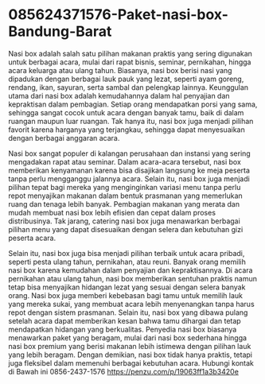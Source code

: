 # 085624371576-Paket-nasi-box-Bandung-Barat
Nasi box adalah salah satu pilihan makanan praktis yang sering digunakan untuk berbagai acara, mulai dari rapat bisnis, seminar, pernikahan, hingga acara keluarga atau ulang tahun. Biasanya, nasi box berisi nasi yang dipadukan dengan berbagai lauk pauk yang lezat, seperti ayam goreng, rendang, ikan, sayuran, serta sambal dan pelengkap lainnya. Keunggulan utama dari nasi box adalah kemudahannya dalam hal penyajian dan kepraktisan dalam pembagian. Setiap orang mendapatkan porsi yang sama, sehingga sangat cocok untuk acara dengan banyak tamu, baik di dalam ruangan maupun luar ruangan. Tak hanya itu, nasi box juga menjadi pilihan favorit karena harganya yang terjangkau, sehingga dapat menyesuaikan dengan berbagai anggaran acara.

Nasi box sangat populer di kalangan perusahaan dan instansi yang sering mengadakan rapat atau seminar. Dalam acara-acara tersebut, nasi box memberikan kenyamanan karena bisa disajikan langsung ke meja peserta tanpa perlu mengganggu jalannya acara. Selain itu, nasi box juga menjadi pilihan tepat bagi mereka yang menginginkan variasi menu tanpa perlu repot menyajikan makanan dalam bentuk prasmanan yang memerlukan ruang dan tenaga lebih banyak. Pembagian makanan yang merata dan mudah membuat nasi box lebih efisien dan cepat dalam proses distribusinya. Tak jarang, catering nasi box juga menawarkan berbagai pilihan menu yang dapat disesuaikan dengan selera dan kebutuhan gizi peserta acara.

Selain itu, nasi box juga bisa menjadi pilihan terbaik untuk acara pribadi, seperti pesta ulang tahun, pernikahan, atau reuni. Banyak orang memilih nasi box karena kemudahan dalam penyajian dan kepraktisannya. Di acara pernikahan atau ulang tahun, nasi box memberikan sentuhan praktis namun tetap bisa menyajikan hidangan lezat yang sesuai dengan selera banyak orang. Nasi box juga memberi kebebasan bagi tamu untuk memilih lauk yang mereka sukai, yang membuat acara lebih menyenangkan tanpa harus repot dengan sistem prasmanan. Selain itu, nasi box yang dibawa pulang setelah acara dapat memberikan kesan bahwa tamu dihargai dan tetap mendapatkan hidangan yang berkualitas. Penyedia nasi box biasanya menawarkan paket yang beragam, mulai dari nasi box sederhana hingga nasi box premium yang berisi makanan lebih istimewa dengan pilihan lauk yang lebih beragam. Dengan demikian, nasi box tidak hanya praktis, tetapi juga fleksibel dalam memenuhi berbagai kebutuhan acara.
Hubungi kontak di Bawah ini
0856-2437-1576
https://penzu.com/p/19063ff1a3b3420e

